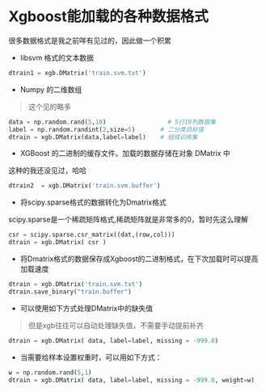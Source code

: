 # Xgboost能加载的各种数据格式

很多数据格式是我之前咩有见过的，因此做一个积累

- libsvm 格式的文本数据

```python
dtrain1 = xgb.DMatrix('train.svm.txt')
```

- Numpy 的二维数组

>这个见的略多

```python
data = np.random.rand(5,10)                 # 5行10列数据集
label = np.random.randint(2,size=5)       # 二分类目标值
dtrain = xgb.DMatrix(data,label=label)    # 组成训练集
```
 
- XGBoost 的二进制的缓存文件。加载的数据存储在对象 DMatrix 中

这种的我还没见过，哈哈
```python
dtrain2  = xgb.DMatrix('train.svm.buffer')
```

- 将scipy.sparse格式的数据转化为Dmatrix格式

scipy.sparse是一个稀疏矩阵格式,稀疏矩阵就是非常多的0，暂时先这么理解

```python
csr = scipy.sparse.csr_matrix((dat,(row,col)))
dtrain = xgb.DMatrix( csr )
```

- 将Dmatrix格式的数据保存成Xgboost的二进制格式，在下次加载时可以提高加载速度
```python
dtrain = xgb.DMatrix('train.svm.txt')
dtrain.save_binary("train.buffer")
```

- 可以使用如下方式处理DMatrix中的缺失值

>但是xgb往往可以自动处理缺失值，不需要手动提前补齐

```python
dtrain = xgb.DMatrix( data, label=label, missing = -999.0)
```

- 当需要给样本设置权重时，可以用如下方式：
```python
w = np.random.rand(5,1)
dtrain = xgb.DMatrix( data, label=label, missing = -999.0, weight=w)
```
